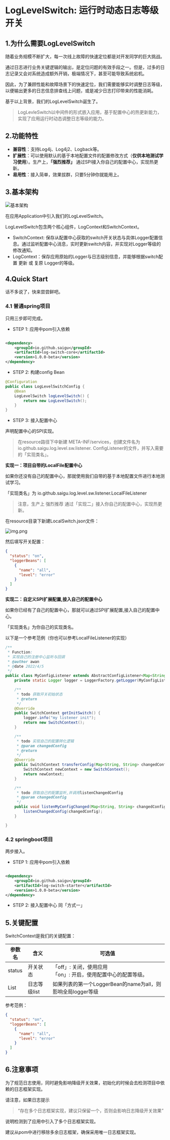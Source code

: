 # LogLevelSwitch: 运行时动态日志等级开关

## 1.为什么需要LogLevelSwitch

随着业务规模不断扩大，每一次线上故障的快速定位都是对开发同学的巨大挑战。

通过日志进行业务关键逻辑的输出，是定位问题的有效手段之一。但是，过多的日志记录又会对系统造成额外开销，极端情况下，甚至可能导致系统宕机。

因此，为了兼顾性能和故障场景下的快速定位，我们需要能够实时调整日志等级，以便输出更多的日志信息排查线上问题，或是减少日志打印带来的性能消耗。

基于以上背景，我们的LogLevelSwitch诞生了。

> LogLevleSwitch以中间件的形式嵌入应用，基于配置中心的热更新能力，实现了应用运行时动态调整日志等级的能力。

## 2.功能特性

- **兼容性**：支持Log4j、Log4j2、Logback等。
- **扩展性**：可以使用默认的基于本地配置文件的配置修改方式（**仅供本地测试学习使用**）。生产上，**「强烈推荐」** 通过SPI接入你自己的配置中心，实现热更新。
- **易用性**：接入简单，效果拔群，只要5分钟你就能用上。

## 3.基本架构

![基本架构](image/structure.png)

在应用Application中引入我们的LogLevelSwitch。

LogLevelSwitch包含两个核心组件，LogContext和SwitchContext。

- SwitchContext: 保存从配置中心获取的switch开关状态与具体Logger配置信息。通过监听配置中心消息，实时更新switch内容，并实现对Logger等级的修改通知。
- LogContext：保存应用原始的Logger与日志级别信息，并能够根据switch配置 更新 或 复原 Logger的等级。

## 4.Quick Start

话不多说了，快来尝尝鲜吧。

### 4.1 普通spring项目

只用三步即可完成。

- STEP 1: 应用中pom引入依赖

```xml

<dependency>
    <groupId>io.github.saigu</groupId>
    <artifactId>log-switch-core</artifactId>
    <version>1.0.0-beta</version>
</dependency>
```

- STEP 2: 构建config Bean

```java 
@Configuration
public class LogLevelSwitchConfig {
    @Bean
    LogLevelSwitch logLevelSwitch() {
        return new LogLevelSwitch();
    }
}
```

- STEP 3: 接入配置中心

声明配置中心的SPI实现。
> 在resource路径下中新建 META-INF/services，创建文件名为 io.github.saigu.log.level.sw.listener.
> ConfigListener的文件，并写入需要的「实现类名」。

**实现一：项目自带的LocalFile配置中心**

如果你还没有自己的配置中心，那就使用我们自带的基于本地配置文件进行本地测试学习。

「实现类名」为 io.github.saigu.log.level.sw.listener.LocalFileListener

> 注意，生产上 强烈推荐 通过「实现二」接入你自己的配置中心，实现热更新。



在resource目录下新建LocalSwitch.json文件：

![img.png](image/json_pic.png)

然后填写开关配置：

```json
{
  "status": "on",
  "loggerBeans": [
    {
      "name": "all",
      "level": "error"
    }
  ]
}
```

**实现二：自定义SPI扩展配置,接入自己的配置中心**

如果你已经有了自己的配置中心，那就可以通过SPI扩展配置,接入自己的配置中心。

「实现类名」为你自己的实现类名。

以下是一个参考范例（你也可以参考LocalFileListener的实现）

```java
/**
 * Function:
 * 实现自己的注册中心监听与回调
 * @author awan
 * @date 2022/4/5
 */
public class MyConfigListener extends AbstractConfigListener<Map<String, String>> {
    private static Logger logger = LoggerFactory.getLogger(MyConfigListener.class);

    /**
     * todo 获取开关初始状态
     * @return
     */
    @Override
    public SwitchContext getInitSwitch() {
        logger.info("my listener init");
        return new SwitchContext();
    }

    /**
     * todo 实现自己的配置转化逻辑
     * @param changedConfig
     * @return
     */
    @Override
    public SwitchContext transferConfig(Map<String, String> changedConfig) {
        SwitchContext newContext = new SwitchContext();
        return newContext;
    }

    /**
     * todo 获取自己的配置监听,并调用listenChangedConfig
     * @param changedConfig
     */
    public void listenMyConfigChanged(Map<String, String> changedConfig) {
        listenChangedConfig(changedConfig);
    }

}
```

### 4.2 springboot项目

两步接入。

- STEP 1: 应用中pom引入依赖

```xml

<dependency>
    <groupId>io.github.saigu</groupId>
    <artifactId>log-switch-starter</artifactId>
    <version>1.0.0-beta</version>
</dependency>
```

- STEP 2: 接入配置中心 同「方式一」

## 5.关键配置

SwitchContext是我们的关键配置：

| 参数名 | 含义 | 可选值  |
| --- | --- | --- |
| status | 开关状态  | 「off」: 关闭，使用应用 <br>「on」: 开启，使用配置中心的配置等级。  |
| List<LoggerBean> | 日志等级list | 如果列表的第一个LoggerBean的name为all，则影响全局logger等级 |

参考范例：

```json
{
  "status": "on",
  "loggerBeans": [
    {
      "name": "all",
      "level": "error"
    }
  ]
}
```

## 6.注意事项

为了规范日志使用，同时避免影响降级开关效果，初始化的时候会去检测项目中依赖的日志框架实现。

请注意，如果日志提示
> “存在多个日志框架实现，建议只保留一个，否则会影响日志降级开关效果”


说明检测到了应用中引入了多个日志框架实现。

建议从pom中进行移除多余日志框架，确保采用唯一日志框架实现。

